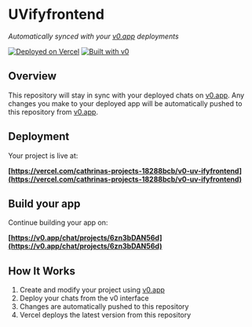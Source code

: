 # UVifyfrontend

*Automatically synced with your [v0.app](https://v0.app) deployments*

[![Deployed on Vercel](https://img.shields.io/badge/Deployed%20on-Vercel-black?style=for-the-badge&logo=vercel)](https://vercel.com/cathrinas-projects-18288bcb/v0-uv-ifyfrontend)
[![Built with v0](https://img.shields.io/badge/Built%20with-v0.app-black?style=for-the-badge)](https://v0.app/chat/projects/6zn3bDAN56d)

## Overview

This repository will stay in sync with your deployed chats on [v0.app](https://v0.app).
Any changes you make to your deployed app will be automatically pushed to this repository from [v0.app](https://v0.app).

## Deployment

Your project is live at:

**[https://vercel.com/cathrinas-projects-18288bcb/v0-uv-ifyfrontend](https://vercel.com/cathrinas-projects-18288bcb/v0-uv-ifyfrontend)**

## Build your app

Continue building your app on:

**[https://v0.app/chat/projects/6zn3bDAN56d](https://v0.app/chat/projects/6zn3bDAN56d)**

## How It Works

1. Create and modify your project using [v0.app](https://v0.app)
2. Deploy your chats from the v0 interface
3. Changes are automatically pushed to this repository
4. Vercel deploys the latest version from this repository